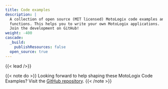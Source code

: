 ```yaml
---
title: Code examples
description: |
  A collection of open source (MIT licensed) MotoLogix code examples and
  functions. This helps you to write your own MotoLogix applications.
  Join the development on GitHub!
weight: -400
cascade:
  _build:
    publishResources: false
  open_source: true
---
```


{{< lead />}}

{{< note do >}}
Looking forward to help shaping these MotoLogix Code Examples?
Visit the [GitHub repository](https://github.com/YaskawaEurope/mlx-examples#readme).
{{< /note >}}
